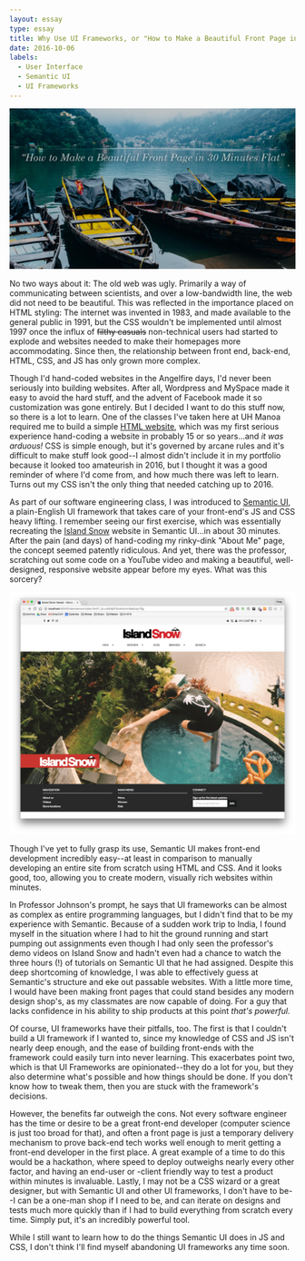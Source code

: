 ```yaml
---
layout: essay
type: essay
title: Why Use UI Frameworks, or "How to Make a Beautiful Front Page in 30 Minutes Flat"
date: 2016-10-06
labels:
  - User Interface
  - Semantic UI
  - UI Frameworks
---
```

<img class="ui fluid image" src="../images/Beautiful-Front-Page-30min.jpg">

No two ways about it: The old web was ugly. Primarily a way of communicating between scientists, and over a low-bandwidth line, the web did not need to be beautiful. This was reflected in the importance placed on HTML styling: The internet was invented in 1983, and made available to the general public in 1991, but the CSS wouldn't be implemented until almost 1997 once the influx of ~~filthy casuals~~ non-technical users had started to explode and websites needed to make their homepages more accommodating. Since then, the relationship between front end, back-end, HTML, CSS, and JS has only grown more complex.

Though I'd hand-coded websites in the Angelfire days, I'd never been seriously into building websites. After all, Wordpress and MySpace made it easy to avoid the hard stuff, and the advent of Facebook made it so customization was gone entirely. But I decided I want to do this stuff now, so there is a lot to learn. One of the classes I've taken here at UH Manoa required me to build a simple [HTML website](http://www2.hawaii.edu/~ew7/me/), which was my first serious experience hand-coding a website in probably 15 or so years...and *it was arduous!* CSS is simple enough, but it's governed by arcane rules and it's difficult to make stuff look good--I almost didn't include it in my portfolio because it looked too amateurish in 2016, but I thought it was a good reminder of where I'd come from, and how much there was left to learn. Turns out my CSS isn't the only thing that needed catching up to 2016.

As part of our software engineering class, I was introduced to [Semantic UI](http://semantic-ui.com/), a plain-English UI framework that takes care of your front-end's JS and CSS heavy lifting. I remember seeing our first exercise, which was essentially recreating the [Island Snow](http://islandsnow.com/) website in Semantic UI...in about 30 minutes. After the pain (and days) of hand-coding my rinky-dink "About Me" page, the concept seemed patently ridiculous. And yet, there was the professor, scratching out some code on a YouTube video and making a beautiful, well-designed, responsive website appear before my eyes. What was this sorcery?

<img class="ui fluid image" src="../images/experience-islandsnow.png">

Though I've yet to fully grasp its use, Semantic UI makes front-end development incredibly easy--at least in comparison to manually developing an entire site from scratch using HTML and CSS. And it looks good, too, allowing you to create modern, visually rich websites within minutes.

In Professor Johnson's prompt, he says that UI frameworks can be almost as complex as entire programming languages, but I didn't find that to be my experience with Semantic. Because of a sudden work trip to India, I found myself in the situation where I had to hit the ground running and start pumping out assignments even though I had only seen the professor's demo videos on Island Snow and hadn't even had a chance to watch the three hours (!) of tutorials on Semantic UI that he had assigned. Despite this deep shortcoming of knowledge, I was able to effectively guess at Semantic's structure and eke out passable websites. With a little more time, I would have been making front pages that could stand besides any modern design shop's, as my classmates are now capable of doing. For a guy that lacks confidence in his ability to ship products at this point *that's powerful.*

Of course, UI frameworks have their pitfalls, too. The first is that I couldn't build a UI framework if I wanted to, since my knowledge of CSS and JS isn't nearly deep enough, and the ease of building front-ends with the framework could easily turn into never learning. This exacerbates point two, which is that UI Frameworks are opinionated--they do a lot for you, but they also determine what's possible and how things should be done. If you don't know how to tweak them, then you are stuck with the framework's decisions.

However, the benefits far outweigh the cons. Not every software engineer has the time or desire to be a great front-end developer (computer science is just too broad for that), and often a front page is just a temporary delivery mechanism to prove back-end tech works well enough to merit getting a front-end developer in the first place. A great example of a time to do this would be a hackathon, where speed to deploy outweighs nearly every other factor, and having an end-user or -client friendly way to test a product within minutes is invaluable. Lastly, I may not be a CSS wizard or a great designer, but with Semantic UI and other UI frameworks, I don't have to be--I can be a one-man shop if I need to be, and can iterate on designs and tests much more quickly than if I had to build everything from scratch every time. Simply put, it's an incredibly powerful tool.

While I still want to learn how to do the things Semantic UI does in JS and CSS, I don't think I'll find myself abandoning UI frameworks any time soon.

